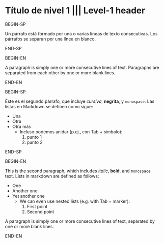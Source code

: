 # Título de nivel 1 ||| Level-1 header

BEGIN-SP

Un párrafo está formado por una o varias líneas de texto consecutivas. Los párrafos se separan por una línea en blanco.

END-SP

BEGIN-EN

A paragraph is simply one or more consecutive lines of text. Paragraphs are separated from each other by one or more blank lines.

END-EN

BEGIN-SP

Éste es el segundo párrafo, que incluye *cursiva*, **negrita**, 
y `monospace`. Las listas en Markdown se definen como sigue:

* Una 
* Otra
* Otra más
	- Incluso podemos anidar (p.ej., con Tab + símbolo):
		1. punto 1
 		2. punto 2

END-SP

BEGIN-EN

This is the second paragraph, which includes _italic_, **bold**, 
and `monospace` text. Lists in markdown are defined as follows:

* One 
* Another one
* Yet another one
	- We can even use nested lists (e.g. with Tab + marker):
		1. First point
		2. Second point

A paragraph is simply one or more consecutive lines of text, 
separated by one or more blank lines.

END-EN

